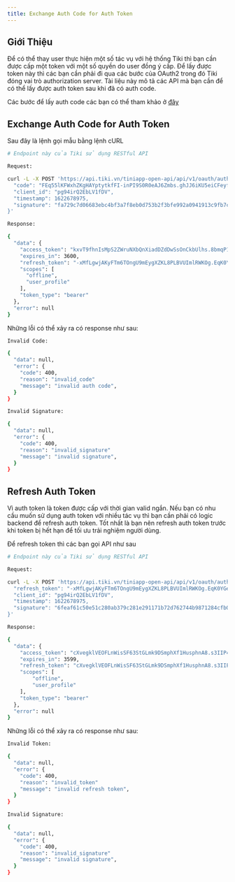 ```yaml
---
title: Exchange Auth Code for Auth Token
---
```


## Giới Thiệu

Để có thể thay user thực hiện một số tác vụ với hệ thống Tiki thì bạn cần được cấp một token với một số quyền do user đồng ý cấp. Để lấy được token này thì các bạn cần phải đi qua các bước của OAuth2 trong đó Tiki đóng vai trò authorization server. Tài liệu này mô tả các API mà bạn cần để có thể lấy được auth token sau khi đã có auth code.

Các bước để lấy auth code các bạn có thể tham khảo ở [đây](../open-api/overview)

## Exchange Auth Code for Auth Token

Sau đây là lệnh gọi mẫu bằng lệnh cURL

```bash
# Endpoint này của Tiki sử dụng RESTful API

Request:

curl -L -X POST 'https://api.tiki.vn/tiniapp-open-api/api/v1/oauth/auth/token' -H 'Content-Type: application/json' --data-raw '{
  "code": "FEq55lKFWxhZKgHAYptytkfFI-inPI9S0R0eAJ6Zmbs.ghJJ6iKU5eiCFeyfhTAcV7sQ_Fz5gYyZNTxkLtA5gJE",
  "client_id": "pg94irQ2EbLV1fDV",
  "timestamp": 1622678975,
  "signature": "fa729c7d06683ebc4bf3a7f8eb0d753b2f3bfe992a0941913c9fb7c5e4194adf"
}'

Response:

{
  "data": {
    "access_token": "kxvT9fhnIsMpS2ZWruNXbQnXiadDZdDwSsOnCkbUlhs.8bmqP1rsssjERWGdO2xvCEwCOg-zov09UDVLgrx7qIg",
    "expires_in": 3600,
    "refresh_token": "-xMfLgwjAKyFTm6TOngU9mEygXZKL8PLBVUImlRWKOg.EqK0YGeXBr7xxH0JMahCaAoJWNTIo8_-nkEW1jY80IM",
    "scopes": [
      "offline",
      "user_profile"
    ],
    "token_type": "bearer"
  },
  "error": null
}
```

Những lỗi có thể xảy ra có response như sau:

```bash
Invalid Code:

{
  "data": null,
  "error": {
    "code": 400,
    "reason": "invalid_code"
    "message": "invalid auth code",
  }
}

Invalid Signature:

{
  "data": null,
  "error": {
    "code": 400,
    "reason": "invalid_signature"
    "message": "invalid signature",
  }
}
```

## Refresh Auth Token

Vì auth token là token được cấp với thời gian valid ngắn. Nếu bạn có nhu cầu muốn sử dụng auth token với nhiều tác vụ thì bạn cần phải có logic backend để refresh auth token. Tốt nhất là bạn nên refresh auth token trước khi token bị hết hạn để tối ưu trải nghiệm người dùng.

Để refresh token thì các bạn gọi API như sau

```bash
# Endpoint này của Tiki sử dụng RESTful API

Request:

curl -L -X POST 'https://api.tiki.vn/tiniapp-open-api/api/v1/oauth/auth/token/refresh' -H 'Content-Type: application/json' --data-raw '{
  "refresh_token": "-xMfLgwjAKyFTm6TOngU9mEygXZKL8PLBVUImlRWKOg.EqK0YGeXBr7xxH0JMahCaAoJWNTIo8_-nkEW1jY80IM",
  "client_id": "pg94irQ2EbLV1fDV",
  "timestamp": 1622678975,
  "signature": "6feaf61c50e51c280ab379c281e291171b72d762744b9871284cfb006443507d"
}'

Response:

{
  "data": {
    "access_token": "cXvegklVEOFLnWisSF63StGLmk9DSmphXf1HusphnA8.s3IIP4srYM7vi5eRC6IJId4_iwKDiXNJo2rZUQW4Dcc",
    "expires_in": 3599,
    "refresh_token": "cXvegklVEOFLnWisSF63StGLmk9DSmphXf1HusphnA8.s3IIP4srYM7vi5eRC6IJId4_iwKDiXNJo2rZUQW4Dcc",
    "scopes": [
        "offline",
        "user_profile"
    ],
    "token_type": "bearer"
  },
  "error": null
}
```

Những lỗi có thể xảy ra có response như sau:

```bash
Invalid Token:

{
  "data": null,
  "error": {
    "code": 400,
    "reason": "invalid_token"
    "message": "invalid refresh token",
  }
}

Invalid Signature:

{
  "data": null,
  "error": {
    "code": 400,
    "reason": "invalid_signature"
    "message": "invalid signature",
  }
}
```
